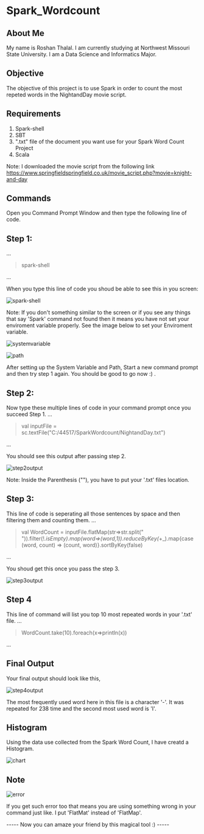# Spark_Wordcount

## About Me
My name is Roshan Thalal. I am currently studying at Northwest Missouri State University. I am a Data Science and Informatics Major. 

## Objective
The objective of this project is to use Spark in order to count the most repeted words in the NightandDay movie script.

## Requirements

1. Spark-shell 
2. SBT
3. ".txt" file of the document you want use for your Spark Word Count Project
4. Scala 


Note: I downloaded the movie script from the following link https://www.springfieldspringfield.co.uk/movie_script.php?movie=knight-and-day


## Commands
Open you Command Prompt Window and then type the following line of code.
## Step 1:
...


> spark-shell


...

When you type this line of code you shoud be able to see this in you screen: 

![spark-shell](https://user-images.githubusercontent.com/42624428/48320775-da249400-e5e2-11e8-8a2d-a0e90c722a4d.PNG)











Note: If you don't something similar to the screen or if you see any things that say 'Spark' command not found then it means you have not set your enviroment variable properly. See the image below to set your Enviroment variable.

![systemvariable](https://user-images.githubusercontent.com/42624428/48320803-08a26f00-e5e3-11e8-81d3-76868c41a21c.PNG)





![path](https://user-images.githubusercontent.com/42624428/48320813-1821b800-e5e3-11e8-8ff4-9a5e59f74c16.PNG)










After setting up the System Variable and Path, Start a new command prompt and then try step 1 again. You should be good to go now :) .

## Step 2:
Now type these multiple lines of code in your command prompt once you succeed Step 1.
...


> val inputFile = sc.textFile("C:/44517/SparkWordcount/NightandDay.txt")


...

You should see this output after passing step 2.

![step2output](https://user-images.githubusercontent.com/42624428/48320791-f45e7200-e5e2-11e8-9277-bc53e6892363.PNG)











Note: Inside the Parenthesis (""), you have to put your '.txt' files location.

## Step 3:
This line of code is seperating all those sentences by space and then filtering them and counting them.
...


> val WordCount = inputFile.flatMap(str=>str.split(" ")).filter(!_.isEmpty).map(word=>(word,1)).reduceByKey(_+_).map{case (word, count) => (count, word)}.sortByKey(false)


...

You shoud get this once you pass the step 3.

![step3output](https://user-images.githubusercontent.com/42624428/48320821-32f42c80-e5e3-11e8-963f-06de514231bf.PNG)







## Step 4
This line of command will list you top 10 most repeated words in your '.txt' file.
...


>WordCount.take(10).foreach(x=>println(x))


...







## Final Output
Your final output should look like this,


![step4output](https://user-images.githubusercontent.com/42624428/48320731-8154fb80-e5e2-11e8-8d45-f5d6b4a251d1.PNG)












The most frequently used word here in this file is a character '-'. It was repeated for 238 time and the second most used word is 'I'.




## Histogram
Using the data use collected from the Spark Word Count, I have creatd a Histogram.

![chart](https://user-images.githubusercontent.com/42624428/48320763-c416d380-e5e2-11e8-9c4b-fc31e14374fd.PNG)










## Note

![error](https://user-images.githubusercontent.com/42624428/48320820-24a61080-e5e3-11e8-9191-653b0f4fd03d.PNG)






If you get such error too that means you are using something wrong in your command just like. I put 'FlatMat' instead of 'FlatMap'.



----- Now you can amaze your friend by this magical tool :) -----